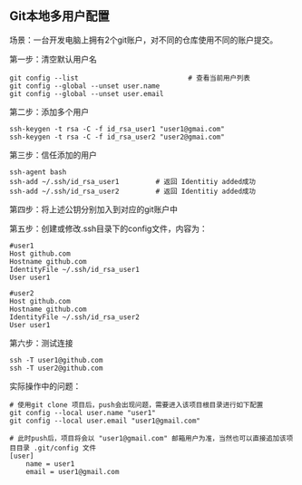 ## Git本地多用户配置

场景：一台开发电脑上拥有2个git账户，对不同的仓库使用不同的账户提交。  

第一步：清空默认用户名
```
git config --list                           # 查看当前用户列表
git config --global --unset user.name
git config --global --unset user.email
```

第二步：添加多个用户
```
ssh-keygen -t rsa -C -f id_rsa_user1 "user1@gmai.com" 
ssh-keygen -t rsa -C -f id_rsa_user2 "user2@gmai.com" 
```

第三步：信任添加的用户
```
ssh-agent bash
ssh-add ~/.ssh/id_rsa_user1         # 返回 Identitiy added成功
ssh-add ~/.ssh/id_rsa_user2         # 返回 Identitiy added成功
```

第四步：将上述公钥分别加入到对应的git账户中  

第五步：创建或修改.ssh目录下的config文件，内容为：
```
#user1
Host github.com
Hostname github.com
IdentityFile ~/.ssh/id_rsa_user1
User user1
  
#user2
Host github.com
Hostname github.com
IdentityFile ~/.ssh/id_rsa_user2
User user1
```

第六步：测试连接
```
ssh -T user1@github.com
ssh -T user2@github.com
```

实际操作中的问题：
```
# 使用git clone 项目后，push会出现问题，需要进入该项目根目录进行如下配置
git config --local user.name "user1"
git config --local user.email "user1@gmail.com"

# 此时push后，项目将会以 "user1@gmail.com" 邮箱用户为准，当然也可以直接追加该项目目录 .git/config 文件
[user]
	name = user1
	email = user1@gmail.com
```
